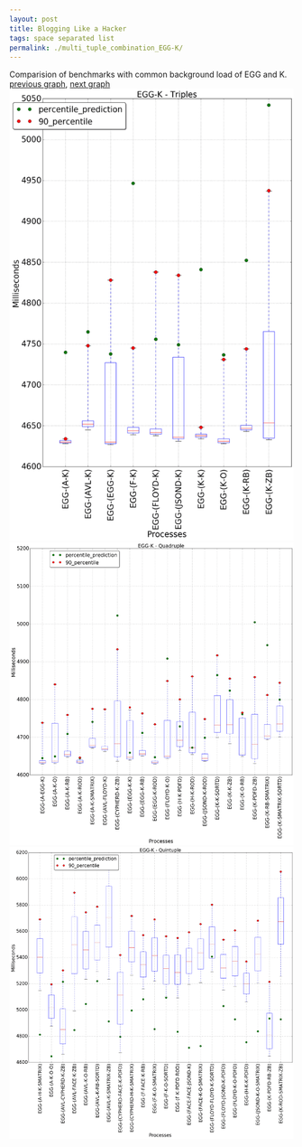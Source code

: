 ```yaml
---
layout: post
title: Blogging Like a Hacker
tags: space separated list
permalink: ./multi_tuple_combination_EGG-K/
---
```


Comparision of benchmarks with common background load of EGG and K.
[previous graph](./multi_tuple_combination_EGG-JSOND/), [next graph](./multi_tuple_combination_EGG-O/)
<img src="./images/triple/EGG/EGG-K_box.png" alt="graph figure"><img src="./images/quadruple/EGG/EGG-K_box.png" alt="graph figure"><img src="./images/quintuple/EGG/EGG-K_box.png" alt="graph figure">